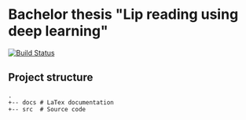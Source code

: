 
# Bachelor thesis "Lip reading using deep learning"

[![Build Status](https://travis-ci.org/AlexanderOnbysh/bachelor-thesis.svg?branch=master)](https://travis-ci.org/AlexanderOnbysh/bachelor-thesis)

## Project structure

```plaine
.
+-- docs # LaTex documentation
+-- src  # Source code
```